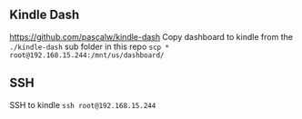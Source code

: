 ## Kindle Dash
https://github.com/pascalw/kindle-dash
Copy dashboard to kindle from the `./kindle-dash` sub folder in this repo `scp * root@192.168.15.244:/mnt/us/dashboard/`

## SSH
SSH to kindle `ssh root@192.168.15.244`